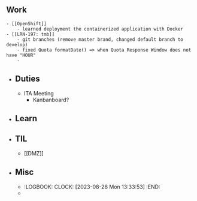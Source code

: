 ## Work
	- [[OpenShift]]
		- learned deployment the containerized application with Docker
	- [[LRN-197: tmb]]
		- git branches (remove master brand, changed default branch to develop)
		- fixed Quota formatDate() => when Quota Response Window does not have "HOUR"
		-
- ## Duties
	- ITA Meeting
		- Kanbanboard?
- ## Learn
- ## TIL
	- [[DMZ]]
- ## Misc
	- :LOGBOOK:
	  CLOCK: [2023-08-28 Mon 13:33:53]
	  :END:
	-